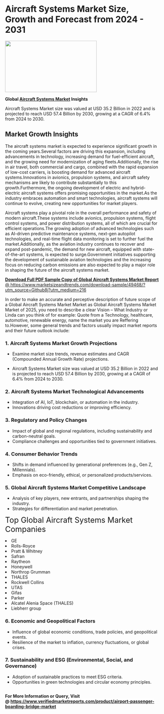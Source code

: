 <H1>Aircraft Systems Market Size, Growth and Forecast from 2024 - 2031</H1><img class="aligncenter size-medium wp-image-584254" src="https://thirdeyenews.in/wp-content/uploads/2024/09/Global-Market-Research-300x168.jpeg" alt="" width="300" height="168" /><p><strong>Global&nbsp;<a href="https://www.marketsizeandtrends.com/download-sample/49468/?utm_source=Github8j?utm_medium=216">Aircraft Systems Market</a> Insights</strong></p><p>Aircraft Systems Market size was valued at USD 35.2 Billion in 2022 and is projected to reach USD 57.4 Billion by 2030, growing at a CAGR of 6.4% from 2024 to 2030.</p><p><h2>Market Growth Insights</h2> <p>The aircraft systems market is expected to experience significant growth in the coming years.Several factors are driving this expansion, including advancements in technology, increasing demand for fuel-efficient aircraft, and the growing need for modernization of aging fleets.Additionally, the rise in air travel, both commercial and cargo, combined with the rapid expansion of low-cost carriers, is boosting demand for advanced aircraft systems.Innovations in avionics, propulsion systems, and aircraft safety mechanisms are likely to contribute substantially to this growth.Furthermore, the ongoing development of electric and hybrid-electric aircraft systems offers promising opportunities in the market.As the industry embraces automation and smart technologies, aircraft systems will continue to evolve, creating new opportunities for market players.<a href="https://example.com/download-sample" target="_blank"></a></p> <p>Aircraft systems play a pivotal role in the overall performance and safety of modern aircraft.These systems include avionics, propulsion systems, flight control systems, and power distribution systems, all of which are crucial for efficient operations.The growing adoption of advanced technologies such as AI-driven predictive maintenance systems, next-gen autopilot technologies, and real-time flight data monitoring is set to further fuel the market.Additionally, as the aviation industry continues to recover and expand post-pandemic, the demand for new aircraft, equipped with state-of-the-art systems, is expected to surge.Government initiatives supporting the development of sustainable aviation technologies and the increasing focus on reducing carbon emissions are also expected to play a major role in shaping the future of the aircraft systems market.<a href="https://example.com/get-more-info" target="_blank"></p><p><span class=""><strong>Download Full PDF Sample Copy of Global Aircraft Systems Market Report</strong> @ <a href="https://www.marketsizeandtrends.com/download-sample/49468/?utm_source=Github8j?utm_medium=216" target="_blank">https://www.marketsizeandtrends.com/download-sample/49468/?utm_source=Github8j?utm_medium=216</a></span></p><p>In order to make an accurate and perceptive description of future scope of a Global&nbsp;Aircraft Systems Market Market as Global&nbsp;Aircraft Systems Market Market of 2025, you need to describe a clear Vision &ndash; What Industry or Linda can you think of for example: Quote from a Technology, healthcare, automotive, renewable energy, name the market you are Reffering to.However, some general trends and factors usually impact market reports and their future outlook include:</p><h3>1.&nbsp;<strong>Aircraft Systems Market Growth Projections</strong></h3><ul><li>Examine market size trends, revenue estimates and CAGR (Compounded Annual Growth Rate) projections.</li><li><p>Aircraft Systems Market size was valued at USD 35.2 Billion in 2022 and is projected to reach USD 57.4 Billion by 2030, growing at a CAGR of 6.4% from 2024 to 2030.</p></li></ul><h3>2.&nbsp;<strong>Aircraft Systems Market Technological Advancements</strong></h3><ul><li>Integration of AI, IoT, blockchain, or automation in the industry.</li><li>Innovations driving cost reductions or improving efficiency.</li></ul><h3>3.&nbsp;<strong>Regulatory and Policy Changes</strong></h3><ul><li>Impact of global and regional regulations, including sustainability and carbon-neutral goals.</li><li>Compliance challenges and opportunities tied to government initiatives.</li></ul><h3>4.&nbsp;<strong>Consumer Behavior Trends</strong></h3><ul><li>Shifts in demand influenced by generational preferences (e.g., Gen Z, Millennials).</li><li>Emphasis on eco-friendly, ethical, or personalized products/services.</li></ul><h3>5.&nbsp;<strong>Global Aircraft Systems Market Competitive Landscape</strong></h3><ul><li>Analysis of key players, new entrants, and partnerships shaping the industry.</li><li>Strategies for differentiation and market penetration.</li></ul><p data-pm-slice="1 1 []"><span style="color: inherit; font-family: inherit; font-size: 25px;">Top Global Aircraft Systems Market Companies</span></p><div class="" data-test-id=""><p><li>GE</li><li> Rolls-Royce</li><li> Pratt & Whitney</li><li> Safran</li><li> Raytheon</li><li> Honeywell</li><li> Northrop Grumman</li><li> THALES</li><li> Rockwell Collins</li><li> UTAS</li><li> Gifas</li><li> Parker</li><li> Alcatel Alenia Space (THALES)</li><li> Liebherr group</li></p></div><h3>6.&nbsp;<strong>Economic and Geopolitical Factors</strong></h3><ul><li>Influence of global economic conditions, trade policies, and geopolitical events.</li><li>Resilience of the market to inflation, currency fluctuations, or global crises.</li></ul><h3>7.&nbsp;<strong>Sustainability and ESG (Environmental, Social, and Governance)</strong></h3><ul><li>Adoption of sustainable practices to meet ESG criteria.</li><li>Opportunities in green technologies and circular economy principles.</li></ul><h2><strong style="font-size: 14px;">For More Information or Query, Visit @&nbsp;</strong><a style="background-color: #ffffff; font-size: 14px;" href="https://www.marketsizeandtrends.com/report/aircraft-systems-market/" target="_blank">https://www.verifiedmarketreports.com/product/airport-passenger-boarding-bridge-market</a></h2>